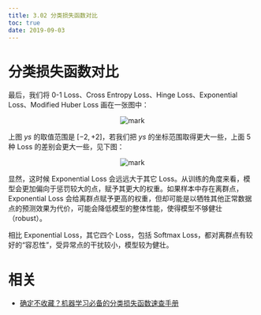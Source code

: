 ```yaml
---
title: 3.02 分类损失函数对比
toc: true
date: 2019-09-03
---
```

# 分类损失函数对比


最后，我们将 0-1 Loss、Cross Entropy Loss、Hinge Loss、Exponential Loss、Modified Huber Loss 画在一张图中：


<center>

![mark](http://images.iterate.site/blog/image/20190902/3iumpccC1aMb.png?imageslim)

</center>



上图 $ys$ 的取值范围是 $[-2,+2]$，若我们把 $ys$ 的坐标范围取得更大一些，上面 5 种 Loss 的差别会更大一些，见下图：

<center>

![mark](http://images.iterate.site/blog/image/20190902/7NcqsvAw48va.png?imageslim)

</center>

显然，这时候 Exponential Loss 会远远大于其它 Loss。从训练的角度来看，模型会更加偏向于惩罚较大的点，赋予其更大的权重。如果样本中存在离群点，Exponential Loss 会给离群点赋予更高的权重，但却可能是以牺牲其他正常数据点的预测效果为代价，可能会降低模型的整体性能，使得模型不够健壮（robust）。

相比 Exponential Loss，其它四个 Loss，包括 Softmax Loss，都对离群点有较好的“容忍性”，受异常点的干扰较小，模型较为健壮。



# 相关

- [确定不收藏？机器学习必备的分类损失函数速查手册](https://redstonewill.com/1584/)
